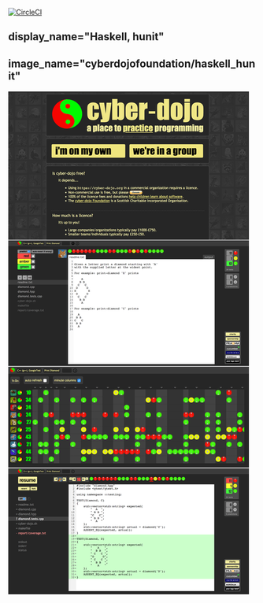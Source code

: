 [![CircleCI](https://circleci.com/gh/cyber-dojo-languages/haskell-hunit.svg?style=svg)](https://circleci.com/gh/cyber-dojo-languages/haskell-hunit)

## display_name="Haskell, hunit"
## image_name="cyberdojofoundation/haskell_hunit"

![cyber-dojo.org home page](https://github.com/cyber-dojo/cyber-dojo/blob/master/shared/home_page_snapshot.png)